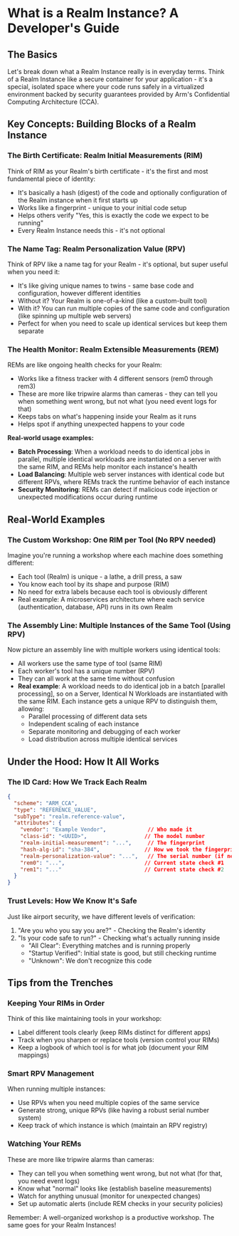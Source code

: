 # What is a Realm Instance? A Developer's Guide

## The Basics

Let's break down what a Realm Instance really is in everyday terms. Think of a Realm Instance like a secure container for your application - it's a special, isolated space where your code runs safely in a virtualized environment backed by security guarantees provided by Arm's Confidential Computing Architecture (CCA).

## Key Concepts: Building Blocks of a Realm Instance

### The Birth Certificate: Realm Initial Measurements (RIM)

Think of RIM as your Realm's birth certificate - it's the first and most fundamental piece of identity:
- It's basically a hash (digest) of the code and optionally configuration of the Realm instance when it first starts up
- Works like a fingerprint - unique to your initial code setup
- Helps others verify "Yes, this is exactly the code we expect to be running"
- Every Realm Instance needs this - it's not optional

### The Name Tag: Realm Personalization Value (RPV)

Think of RPV like a name tag for your Realm - it's optional, but super useful when you need it:
- It's like giving unique names to twins - same base code and configuration, however different identities
- Without it? Your Realm is one-of-a-kind (like a custom-built tool)
- With it? You can run multiple copies of the same code and configuration (like spinning up multiple web servers)
- Perfect for when you need to scale up identical services but keep them separate

### The Health Monitor: Realm Extensible Measurements (REM)

REMs are like ongoing health checks for your Realm:
- Works like a fitness tracker with 4 different sensors (rem0 through rem3)
- These are more like tripwire alarms than cameras - they can tell you when something went wrong, but not what (you need event logs for that)
- Keeps tabs on what's happening inside your Realm as it runs
- Helps spot if anything unexpected happens to your code

**Real-world usage examples:**
- **Batch Processing**: When a workload needs to do identical jobs in parallel, multiple identical workloads are instantiated on a server with the same RIM, and REMs help monitor each instance's health
- **Load Balancing**: Multiple web server instances with identical code but different RPVs, where REMs track the runtime behavior of each instance
- **Security Monitoring**: REMs can detect if malicious code injection or unexpected modifications occur during runtime

## Real-World Examples

### The Custom Workshop: One RIM per Tool (No RPV needed)

Imagine you're running a workshop where each machine does something different:
- Each tool (Realm) is unique - a lathe, a drill press, a saw
- You know each tool by its shape and purpose (RIM)
- No need for extra labels because each tool is obviously different
- Real example: A microservices architecture where each service (authentication, database, API) runs in its own Realm

### The Assembly Line: Multiple Instances of the Same Tool (Using RPV)

Now picture an assembly line with multiple workers using identical tools:
- All workers use the same type of tool (same RIM)
- Each worker's tool has a unique number (RPV)
- They can all work at the same time without confusion
- **Real example**: A workload needs to do identical job in a batch [parallel processing], so on a Server, Identical N Workloads are instantiated with the same RIM. Each instance gets a unique RPV to distinguish them, allowing:
  - Parallel processing of different data sets
  - Independent scaling of each instance
  - Separate monitoring and debugging of each worker
  - Load distribution across multiple identical services

## Under the Hood: How It All Works

### The ID Card: How We Track Each Realm
```json
{
  "scheme": "ARM_CCA",
  "type": "REFERENCE_VALUE",
  "subType": "realm.reference-value",
  "attributes": {
    "vendor": "Example Vendor",             // Who made it
    "class-id": "<UUID>",                  // The model number
    "realm-initial-measurement": "...",     // The fingerprint
    "hash-alg-id": "sha-384",              // How we took the fingerprint
    "realm-personalization-value": "...",   // The serial number (if needed)
    "rem0": "...",                         // Current state check #1
    "rem1": "..."                          // Current state check #2
  }
}
```

### Trust Levels: How We Know It's Safe

Just like airport security, we have different levels of verification:
1. "Are you who you say you are?" - Checking the Realm's identity
2. "Is your code safe to run?" - Checking what's actually running inside
   - "All Clear": Everything matches and is running properly
   - "Startup Verified": Initial state is good, but still checking runtime
   - "Unknown": We don't recognize this code

## Tips from the Trenches

### Keeping Your RIMs in Order
Think of this like maintaining tools in your workshop:
- Label different tools clearly (keep RIMs distinct for different apps)
- Track when you sharpen or replace tools (version control your RIMs)
- Keep a logbook of which tool is for what job (document your RIM mappings)

### Smart RPV Management
When running multiple instances:
- Use RPVs when you need multiple copies of the same service
- Generate strong, unique RPVs (like having a robust serial number system)
- Keep track of which instance is which (maintain an RPV registry)

### Watching Your REMs
These are more like tripwire alarms than cameras:
- They can tell you when something went wrong, but not what (for that, you need event logs)
- Know what "normal" looks like (establish baseline measurements)
- Watch for anything unusual (monitor for unexpected changes)
- Set up automatic alerts (include REM checks in your security policies)

Remember: A well-organized workshop is a productive workshop. The same goes for your Realm Instances!
